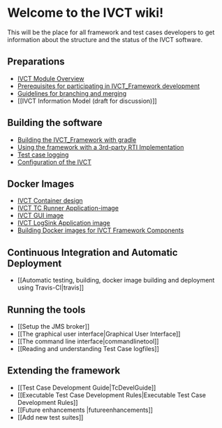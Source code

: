 # Welcome to the IVCT wiki!

This will be the place for all framework and test cases developers to get information about the structure and the status of the IVCT software. 

## Preparations
* [IVCT Module Overview](IVCT-Module-Overview.md)
* [Prerequisites for participating in IVCT_Framework development](prerequisites.md)
* [Guidelines for branching and merging](Branching-and-Merging.md)
* [[IVCT Information Model (draft for discussion)]]

## Building the software
* [Building the IVCT_Framework with gradle](gradleDoc.nd)
* [Using the framework with a 3rd-party RTI Implementation](3rdpartyRti.md)
* [Test case logging](TClogging.md)
* [Configuration of the IVCT](IVCT_Configuration.md)

## Docker Images
* [IVCT Container design](IVCT-Container-Design.md)
* [IVCT TC Runner Application-image](IVCT-TC-Runner-Application-image.md)
* [IVCT GUI image](IVCT-GUI-image.md)
* [IVCT LogSink Application image](IVCT-LogSink-Application-image.md)
* [Building Docker images for IVCT Framework Components](Building-Docker-images.md)

## Continuous Integration and Automatic Deployment
* [[Automatic testing, building, docker image building and deployment using Travis-CI|travis]]

## Running the tools
* [[Setup the JMS broker]]
* [[The graphical user interface|Graphical User Interface]]
* [[The command line interface|commandlinetool]]
* [[Reading and understanding Test Case logfiles]]

## Extending the framework
* [[Test Case Development Guide|TcDevelGuide]]
* [[Executable Test Case Development Rules|Executable Test Case Development Rules]]
* [[Future enhancements |futureenhancements]]
* [[Add new test suites]]
